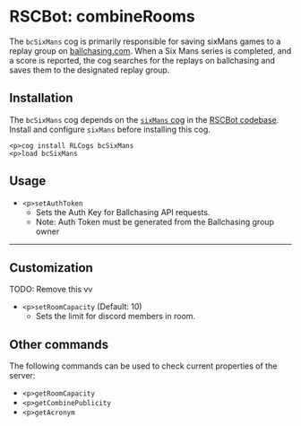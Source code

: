 # RSCBot: combineRooms

The `bcSixMans` cog is primarily responsible for saving sixMans games to a replay group on [ballchasing.com](https://ballchasing.com/). When a Six Mans series is completed, and a score is reported, the cog searches for the replays on ballchasing and saves them to the designated replay group.

## Installation

The `bcSixMans` cog depends on the [`sixMans` cog](https://github.com/adammast/RSCBot/tree/master/sixMans) in the [RSCBot codebase](https://github.com/adammast/RSCBot). Install and configure `sixMans` before installing this cog.

```
<p>cog install RLCogs bcSixMans
<p>load bcSixMans
```

## Usage

- `<p>setAuthToken`
  - Sets the Auth Key for Ballchasing API requests.
  - Note: Auth Token must be generated from the Ballchasing group owner

---

## Customization

TODO: Remove this vv

- `<p>setRoomCapacity` (Default: 10)
  - Sets the limit for discord members in room.

## Other commands

The following commands can be used to check current properties of the server:

- `<p>getRoomCapacity`
- `<p>getCombinePublicity`
- `<p>getAcronym`
